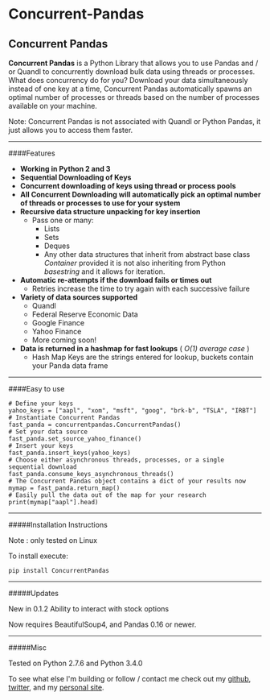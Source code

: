 Concurrent-Pandas
=================


Concurrent Pandas
-------------

**Concurrent Pandas** is a Python Library that allows you to use Pandas and / or Quandl to concurrently download bulk data using threads or processes. What does concurrency do for you? Download your data simultaneously instead of one key at a time, Concurrent Pandas automatically spawns an optimal number of processes or threads based on the number of processes available on your machine. 

Note: Concurrent Pandas is not associated with Quandl or Python Pandas, it just allows you to access them faster. 

---
####Features

- **Working in Python 2 and 3**
- **Sequential Downloading of Keys**
- **Concurrent downloading of keys using thread or process pools**
- **All Concurrent Downloading will automatically pick an optimal number of threads or processes to use for your system**
- **Recursive data structure unpacking for key insertion**
  - Pass one or many:
    - Lists
    - Sets 
    - Deques
    - Any other data structures that inherit from abstract base class *Container* provided it is not also inheriting from Python *basestring* and it allows for iteration.
- **Automatic re-attempts if the download fails or times out**
  - Retries increase the time to try again with each successive failure
- **Variety of data sources supported**
  - Quandl
  - Federal Reserve Economic Data
  - Google Finance
  - Yahoo Finance
  - More coming soon!
- **Data is returned in a hashmap for fast lookups** ( *O(1) average case* )
  - Hash Map Keys are the strings entered for lookup, buckets contain your Panda data frame


---
####Easy to use
```
# Define your keys
yahoo_keys = ["aapl", "xom", "msft", "goog", "brk-b", "TSLA", "IRBT"]
# Instantiate Concurrent Pandas
fast_panda = concurrentpandas.ConcurrentPandas()
# Set your data source
fast_panda.set_source_yahoo_finance()
# Insert your keys
fast_panda.insert_keys(yahoo_keys)
# Choose either asynchronous threads, processes, or a single sequential download
fast_panda.consume_keys_asynchronous_threads()
# The Concurrent Pandas object contains a dict of your results now
mymap = fast_panda.return_map()
# Easily pull the data out of the map for your research
print(mymap["aapl"].head)
```

---
#####Installation Instructions

Note : only tested on Linux

To install execute:

```
pip install ConcurrentPandas
```


---
#####Updates

New in 0.1.2
Ability to interact with stock options

Now requires BeautifulSoup4, and Pandas 0.16 or newer.

---
#####Misc

Tested on Python 2.7.6 and Python 3.4.0 

To see what else I'm building or follow / contact me check out my [github][1], [twitter][3], and my [personal site][2]. 

[1]: https://github.com/briwilcox
[2]: http://brianmwilcox.com/
[3]: https://twitter.com/brian_m_wilcox
